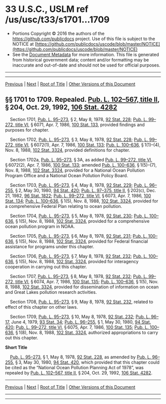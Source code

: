 ---
---

# 33 U.S.C., USLM ref /us/usc/t33/s1701...1709

* Portions Copyright © 2016 the authors of the https://github.com/publicdocs project.
  Use of this file is subject to the NOTICE at [https://github.com/publicdocs/uscode/blob/master/NOTICE](https://github.com/publicdocs/uscode/blob/master/NOTICE)
* See the [Document Metadata](././../../../..//README.md) for more information.
  This file is generated from historical government data; content and/or formatting may be inaccurate and out-of-date and should not be used for official purposes.

----------
----------

[Previous](./../../../..//us/usc/t33/ch31/m__us_usc_t33_ch31.md) | [Next](./../../../..//us/usc/t33/ch32/m__us_usc_t33_ch32.md) | [Root of Title](./../../../../) | [Other Versions of this Document](https://publicdocs.github.io/go/links?ns=uslm&ref=%2Fus%2Fusc%2Ft33%2Fs1701...1709)

## §§ 1701 to 1709. Repealed. [Pub. L. 102–567, title II][/us/pl/102/567/tII], § 204, Oct. 29, 1992, [106 Stat. 4282][/us/stat/106/4282]

    Section 1701, [Pub. L. 95–273][/us/pl/95/273], § 2, May 8, 1978, [92 Stat. 228][/us/stat/92/228]; [Pub. L. 99–272, title VI][/us/pl/99/272/tVI], § 6071, Apr. 7, 1986, [100 Stat. 133][/us/stat/100/133], provided findings and purposes for chapter.

    Section 1702, [Pub. L. 95–273][/us/pl/95/273], § 3, May 8, 1978, [92 Stat. 228][/us/stat/92/228]; [Pub. L. 99–272, title VI][/us/pl/99/272/tVI], § 6072(1), Apr. 7, 1986, [100 Stat. 133][/us/stat/100/133]; [Pub. L. 100–636][/us/pl/100/636], § 1(1)–(4), Nov. 8, 1988, [102 Stat. 3324][/us/stat/102/3324], provided definitions for chapter.

    Section 1702a, [Pub. L. 95–273][/us/pl/95/273], § 3A, as added [Pub. L. 99–272, title VI][/us/pl/99/272/tVI], § 6072(2), Apr. 7, 1986, [100 Stat. 133][/us/stat/100/133]; amended [Pub. L. 100–636][/us/pl/100/636], § 1(5)–(7), Nov. 8, 1988, [102 Stat. 3324][/us/stat/102/3324], provided for a National Ocean Pollution Program Office and a National Ocean Pollution Policy Board.

    Section 1703, [Pub. L. 95–273][/us/pl/95/273], § 4, May 8, 1978, [92 Stat. 229][/us/stat/92/229]; [Pub. L. 96–255][/us/pl/96/255], § 2, May 30, 1980, [94 Stat. 420][/us/stat/94/420]; [Pub. L. 97–375, title II][/us/pl/97/375/tII], § 202(c), Dec. 21, 1982, [96 Stat. 1822][/us/stat/96/1822]; [Pub. L. 99–272, title VI][/us/pl/99/272/tVI], § 6073, Apr. 7, 1986, [100 Stat. 134][/us/stat/100/134]; [Pub. L. 100–636][/us/pl/100/636], § 1(5), Nov. 8, 1988, [102 Stat. 3324][/us/stat/102/3324], provided for a comprehensive Federal Plan relating to ocean pollution.

    Section 1704, [Pub. L. 95–273][/us/pl/95/273], § 5, May 8, 1978, [92 Stat. 230][/us/stat/92/230]; [Pub. L. 100–636][/us/pl/100/636], § 1(5), Nov. 8, 1988, [102 Stat. 3324][/us/stat/102/3324], provided for a comprehensive ocean pollution program in NOAA.

    Section 1705, [Pub. L. 95–273][/us/pl/95/273], § 6, May 8, 1978, [92 Stat. 231][/us/stat/92/231]; [Pub. L. 100–636][/us/pl/100/636], § 1(5), Nov. 8, 1988, [102 Stat. 3324][/us/stat/102/3324], provided for Federal financial assistance for programs under this chapter.

    Section 1706, [Pub. L. 95–273][/us/pl/95/273], § 7, May 8, 1978, [92 Stat. 232][/us/stat/92/232]; [Pub. L. 100–636][/us/pl/100/636], § 1(5), Nov. 8, 1988, [102 Stat. 3324][/us/stat/102/3324], provided for interagency cooperation in carrying out this chapter.

    Section 1707, [Pub. L. 95–273][/us/pl/95/273], § 8, May 8, 1978, [92 Stat. 232][/us/stat/92/232]; [Pub. L. 99–272, title VI][/us/pl/99/272/tVI], § 6074, Apr. 7, 1986, [100 Stat. 135][/us/stat/100/135]; [Pub. L. 100–636][/us/pl/100/636], § 1(5), Nov. 8, 1988, [102 Stat. 3324][/us/stat/102/3324], provided for dissemination of information on ocean and Great Lakes pollution research activities.

    Section 1708, [Pub. L. 95–273][/us/pl/95/273], § 9, May 8, 1978, [92 Stat. 232][/us/stat/92/232], related to effect of this chapter on other laws.

    Section 1709, [Pub. L. 95–273][/us/pl/95/273], § 10, May 8, 1978, [92 Stat. 232][/us/stat/92/232]; [Pub. L. 96–17][/us/pl/96/17], June 4, 1979, [93 Stat. 34][/us/stat/93/34]; [Pub. L. 96–255][/us/pl/96/255], § 1, May 30, 1980, [94 Stat. 420][/us/stat/94/420]; [Pub. L. 99–272, title VI][/us/pl/99/272/tVI], § 6075, Apr. 7, 1986, [100 Stat. 135][/us/stat/100/135]; [Pub. L. 100–636][/us/pl/100/636], § 1(8), Nov. 8, 1988, [102 Stat. 3324][/us/stat/102/3324], authorized appropriations to carry out this chapter.

 __Short Title__ 

    [Pub. L. 95–273][/us/pl/95/273], § 1, May 8, 1978, [92 Stat. 228][/us/stat/92/228], as amended by [Pub. L. 96–255][/us/pl/96/255], § 3, May 30, 1980, [94 Stat. 420][/us/stat/94/420], which provided that this chapter could be cited as the “National Ocean Pollution Planning Act of 1978”, was repealed by [Pub. L. 102–567, title II][/us/pl/102/567/tII], § 204, Oct. 29, 1992, [106 Stat. 4282][/us/stat/106/4282].

----------

[Previous](./../../../..//us/usc/t33/ch31/m__us_usc_t33_ch31.md) | [Next](./../../../..//us/usc/t33/ch32/m__us_usc_t33_ch32.md) | [Root of Title](./../../../../) | [Other Versions of this Document](https://publicdocs.github.io/go/links?ns=uslm&ref=%2Fus%2Fusc%2Ft33%2Fs1701...1709)

----------
----------

[/us/pl/102/567/tII]: https://publicdocs.github.io/go/links?ns=uslm&ref=%2Fus%2Fpl%2F102%2F567%2FtII
[/us/stat/106/4282]: https://publicdocs.github.io/go/links?ns=uslm&ref=%2Fus%2Fstat%2F106%2F4282
[/us/pl/95/273]: https://publicdocs.github.io/go/links?ns=uslm&ref=%2Fus%2Fpl%2F95%2F273
[/us/stat/92/228]: https://publicdocs.github.io/go/links?ns=uslm&ref=%2Fus%2Fstat%2F92%2F228
[/us/pl/99/272/tVI]: https://publicdocs.github.io/go/links?ns=uslm&ref=%2Fus%2Fpl%2F99%2F272%2FtVI
[/us/stat/100/133]: https://publicdocs.github.io/go/links?ns=uslm&ref=%2Fus%2Fstat%2F100%2F133
[/us/pl/95/273]: https://publicdocs.github.io/go/links?ns=uslm&ref=%2Fus%2Fpl%2F95%2F273
[/us/stat/92/228]: https://publicdocs.github.io/go/links?ns=uslm&ref=%2Fus%2Fstat%2F92%2F228
[/us/pl/99/272/tVI]: https://publicdocs.github.io/go/links?ns=uslm&ref=%2Fus%2Fpl%2F99%2F272%2FtVI
[/us/stat/100/133]: https://publicdocs.github.io/go/links?ns=uslm&ref=%2Fus%2Fstat%2F100%2F133
[/us/pl/100/636]: https://publicdocs.github.io/go/links?ns=uslm&ref=%2Fus%2Fpl%2F100%2F636
[/us/stat/102/3324]: https://publicdocs.github.io/go/links?ns=uslm&ref=%2Fus%2Fstat%2F102%2F3324
[/us/pl/95/273]: https://publicdocs.github.io/go/links?ns=uslm&ref=%2Fus%2Fpl%2F95%2F273
[/us/pl/99/272/tVI]: https://publicdocs.github.io/go/links?ns=uslm&ref=%2Fus%2Fpl%2F99%2F272%2FtVI
[/us/stat/100/133]: https://publicdocs.github.io/go/links?ns=uslm&ref=%2Fus%2Fstat%2F100%2F133
[/us/pl/100/636]: https://publicdocs.github.io/go/links?ns=uslm&ref=%2Fus%2Fpl%2F100%2F636
[/us/stat/102/3324]: https://publicdocs.github.io/go/links?ns=uslm&ref=%2Fus%2Fstat%2F102%2F3324
[/us/pl/95/273]: https://publicdocs.github.io/go/links?ns=uslm&ref=%2Fus%2Fpl%2F95%2F273
[/us/stat/92/229]: https://publicdocs.github.io/go/links?ns=uslm&ref=%2Fus%2Fstat%2F92%2F229
[/us/pl/96/255]: https://publicdocs.github.io/go/links?ns=uslm&ref=%2Fus%2Fpl%2F96%2F255
[/us/stat/94/420]: https://publicdocs.github.io/go/links?ns=uslm&ref=%2Fus%2Fstat%2F94%2F420
[/us/pl/97/375/tII]: https://publicdocs.github.io/go/links?ns=uslm&ref=%2Fus%2Fpl%2F97%2F375%2FtII
[/us/stat/96/1822]: https://publicdocs.github.io/go/links?ns=uslm&ref=%2Fus%2Fstat%2F96%2F1822
[/us/pl/99/272/tVI]: https://publicdocs.github.io/go/links?ns=uslm&ref=%2Fus%2Fpl%2F99%2F272%2FtVI
[/us/stat/100/134]: https://publicdocs.github.io/go/links?ns=uslm&ref=%2Fus%2Fstat%2F100%2F134
[/us/pl/100/636]: https://publicdocs.github.io/go/links?ns=uslm&ref=%2Fus%2Fpl%2F100%2F636
[/us/stat/102/3324]: https://publicdocs.github.io/go/links?ns=uslm&ref=%2Fus%2Fstat%2F102%2F3324
[/us/pl/95/273]: https://publicdocs.github.io/go/links?ns=uslm&ref=%2Fus%2Fpl%2F95%2F273
[/us/stat/92/230]: https://publicdocs.github.io/go/links?ns=uslm&ref=%2Fus%2Fstat%2F92%2F230
[/us/pl/100/636]: https://publicdocs.github.io/go/links?ns=uslm&ref=%2Fus%2Fpl%2F100%2F636
[/us/stat/102/3324]: https://publicdocs.github.io/go/links?ns=uslm&ref=%2Fus%2Fstat%2F102%2F3324
[/us/pl/95/273]: https://publicdocs.github.io/go/links?ns=uslm&ref=%2Fus%2Fpl%2F95%2F273
[/us/stat/92/231]: https://publicdocs.github.io/go/links?ns=uslm&ref=%2Fus%2Fstat%2F92%2F231
[/us/pl/100/636]: https://publicdocs.github.io/go/links?ns=uslm&ref=%2Fus%2Fpl%2F100%2F636
[/us/stat/102/3324]: https://publicdocs.github.io/go/links?ns=uslm&ref=%2Fus%2Fstat%2F102%2F3324
[/us/pl/95/273]: https://publicdocs.github.io/go/links?ns=uslm&ref=%2Fus%2Fpl%2F95%2F273
[/us/stat/92/232]: https://publicdocs.github.io/go/links?ns=uslm&ref=%2Fus%2Fstat%2F92%2F232
[/us/pl/100/636]: https://publicdocs.github.io/go/links?ns=uslm&ref=%2Fus%2Fpl%2F100%2F636
[/us/stat/102/3324]: https://publicdocs.github.io/go/links?ns=uslm&ref=%2Fus%2Fstat%2F102%2F3324
[/us/pl/95/273]: https://publicdocs.github.io/go/links?ns=uslm&ref=%2Fus%2Fpl%2F95%2F273
[/us/stat/92/232]: https://publicdocs.github.io/go/links?ns=uslm&ref=%2Fus%2Fstat%2F92%2F232
[/us/pl/99/272/tVI]: https://publicdocs.github.io/go/links?ns=uslm&ref=%2Fus%2Fpl%2F99%2F272%2FtVI
[/us/stat/100/135]: https://publicdocs.github.io/go/links?ns=uslm&ref=%2Fus%2Fstat%2F100%2F135
[/us/pl/100/636]: https://publicdocs.github.io/go/links?ns=uslm&ref=%2Fus%2Fpl%2F100%2F636
[/us/stat/102/3324]: https://publicdocs.github.io/go/links?ns=uslm&ref=%2Fus%2Fstat%2F102%2F3324
[/us/pl/95/273]: https://publicdocs.github.io/go/links?ns=uslm&ref=%2Fus%2Fpl%2F95%2F273
[/us/stat/92/232]: https://publicdocs.github.io/go/links?ns=uslm&ref=%2Fus%2Fstat%2F92%2F232
[/us/pl/95/273]: https://publicdocs.github.io/go/links?ns=uslm&ref=%2Fus%2Fpl%2F95%2F273
[/us/stat/92/232]: https://publicdocs.github.io/go/links?ns=uslm&ref=%2Fus%2Fstat%2F92%2F232
[/us/pl/96/17]: https://publicdocs.github.io/go/links?ns=uslm&ref=%2Fus%2Fpl%2F96%2F17
[/us/stat/93/34]: https://publicdocs.github.io/go/links?ns=uslm&ref=%2Fus%2Fstat%2F93%2F34
[/us/pl/96/255]: https://publicdocs.github.io/go/links?ns=uslm&ref=%2Fus%2Fpl%2F96%2F255
[/us/stat/94/420]: https://publicdocs.github.io/go/links?ns=uslm&ref=%2Fus%2Fstat%2F94%2F420
[/us/pl/99/272/tVI]: https://publicdocs.github.io/go/links?ns=uslm&ref=%2Fus%2Fpl%2F99%2F272%2FtVI
[/us/stat/100/135]: https://publicdocs.github.io/go/links?ns=uslm&ref=%2Fus%2Fstat%2F100%2F135
[/us/pl/100/636]: https://publicdocs.github.io/go/links?ns=uslm&ref=%2Fus%2Fpl%2F100%2F636
[/us/stat/102/3324]: https://publicdocs.github.io/go/links?ns=uslm&ref=%2Fus%2Fstat%2F102%2F3324
[/us/pl/95/273]: https://publicdocs.github.io/go/links?ns=uslm&ref=%2Fus%2Fpl%2F95%2F273
[/us/stat/92/228]: https://publicdocs.github.io/go/links?ns=uslm&ref=%2Fus%2Fstat%2F92%2F228
[/us/pl/96/255]: https://publicdocs.github.io/go/links?ns=uslm&ref=%2Fus%2Fpl%2F96%2F255
[/us/stat/94/420]: https://publicdocs.github.io/go/links?ns=uslm&ref=%2Fus%2Fstat%2F94%2F420
[/us/pl/102/567/tII]: https://publicdocs.github.io/go/links?ns=uslm&ref=%2Fus%2Fpl%2F102%2F567%2FtII
[/us/stat/106/4282]: https://publicdocs.github.io/go/links?ns=uslm&ref=%2Fus%2Fstat%2F106%2F4282


